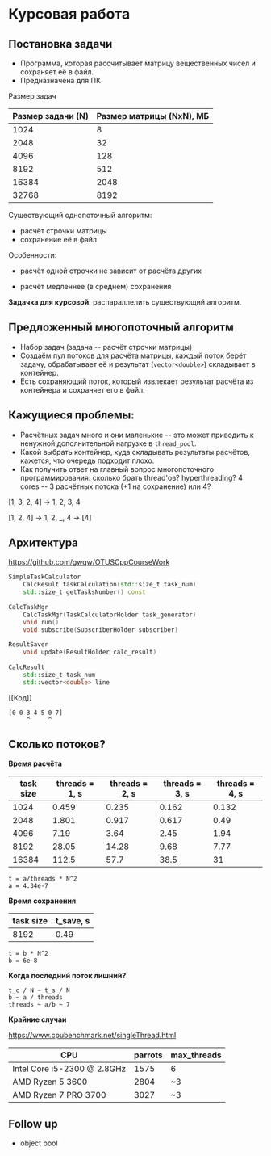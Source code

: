 # Курсовая работа

## Постановка задачи

- Программа, которая рассчитывает матрицу вещественных чисел и сохраняет её в файл.
- Предназначена для ПК

Размер задач

| Размер задачи (N) | Размер матрицы (NxN), МБ |
| ----------------- | ------------------------ |
| 1024              | 8                        |
| 2048              | 32                       |
| 4096              | 128                      |
| 8192              | 512                      |
| 16384             | 2048                     |
| 32768             | 8192                     |

Существующий однопоточный алгоритм:

- расчёт строчки матрицы
- сохранение её в файл

Особенности:

- расчёт одной строчки не зависит от расчёта других

- расчёт медленнее (в среднем) сохранения

  

**Задачка для курсовой**: распараллелить существующий алгоритм.

















## Предложенный многопоточный алгоритм

- Набор задач (задача -- расчёт строчки матрицы)
- Создаём пул потоков для расчёта матрицы, каждый поток берёт задачу, обрабатывает её и результат (`vector<double>`)  складывает в контейнер.
- Есть сохраняющий поток, который извлекает результат расчёта из контейнера и сохраняет его в файл.































## Кажущиеся проблемы:

- Расчётных задач много и они маленькие -- это может приводить к ненужной дополнительной нагрузке в ```thread_pool```.
- Какой выбрать контейнер, куда складывать результаты расчётов, кажется, что очередь подходит плохо.
- Как получить ответ на главный вопрос многопоточного программирования: сколько брать thread'ов? hyperthreading? 4 cores -- 3 расчётных потока (+1 на сохранение) или 4?



[1, 3, 2, 4] ->  1, 2, 3, 4

[1, 2, 4] -> 1, 2, _, 4 -> [4]



























## Архитектура

https://github.com/gwqw/OTUSCppCourseWork

```c++
SimpleTaskCalculator
    CalcResult taskCalculation(std::size_t task_num)
    std::size_t getTasksNumber() const
    
CalcTaskMgr
    CalcTaskMgr(TaskCalculatorHolder task_generator)
    void run()
    void subscribe(SubscriberHolder subscriber)
    
ResultSaver
    void update(ResultHolder calc_result)
    
CalcResult
    std::size_t task_num
    std::vector<double> line
```



[[Код]]


```
[0 0 3 4 5 0 7]
     ^     ^   
```











## Сколько потоков?

**Время расчёта**

| task size | threads = 1, s | threads = 2, s | threads = 3, s | threads = 4, s |
| -- | -- | -- | -- | -- |
| 1024 | 0.459 | 0.235 | 0.162 | 0.132 |
| 2048 | 1.801 | 0.917 | 0.617 | 0.49 |
| 4096 | 7.19 | 3.64 | 2.45 | 1.94 |
| 8192 | 28.05 | 14.28 | 9.68 | 7.77 |
| 16384 | 112.5 | 57.7 | 38.5 | 31 |

```
t = a/threads * N^2 
a = 4.34e-7
```

**Время сохранения**

| task size | t_save, s |
| --------- | --------- |
| 8192      | 0.49      |

```
t = b * N^2 
b = 6e-8
```



**Когда последний поток лишний?**

```
t_c / N ~ t_s / N
b ~ a / threads
threads ~ a/b ~ 7
```



**Крайние случаи**

https://www.cpubenchmark.net/singleThread.html

| CPU                         | parrots | max_threads |
| --------------------------- | ------- | ----------- |
| Intel Core i5-2300 @ 2.8GHz | 1575    | 6           |
| AMD Ryzen 5 3600            | 2804    | ~3          |
| AMD Ryzen 7 PRO 3700        | 3027    | ~3          |

































## Follow up

- object pool




























